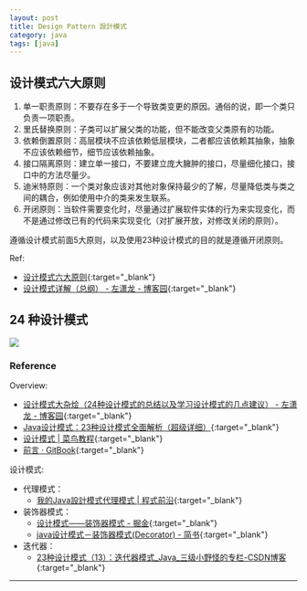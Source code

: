 ```yaml
---
layout: post
title: Design Pattern 設計模式
category: java
tags: [java]
---
```


## 设计模式六大原则

1. 单一职责原则：不要存在多于一个导致类变更的原因。通俗的说，即一个类只负责一项职责。
2. 里氏替换原则：子类可以扩展父类的功能，但不能改变父类原有的功能。
3. 依赖倒置原则：高层模块不应该依赖低层模块，二者都应该依赖其抽象，抽象不应该依赖细节，细节应该依赖抽象。
4. 接口隔离原则：建立单一接口，不要建立庞大臃肿的接口，尽量细化接口，接口中的方法尽量少。
5. 迪米特原则：一个类对象应该对其他对象保持最少的了解，尽量降低类与类之间的耦合，例如使用中介的类来发生联系。
6. 开闭原则：当软件需要变化时，尽量通过扩展软件实体的行为来实现变化，而不是通过修改已有的代码来实现变化（对扩展开放，对修改关闭的原则）。

遵循设计模式前面5大原则，以及使用23种设计模式的目的就是遵循开闭原则。

Ref:
- [设计模式六大原则](http://www.uml.org.cn/sjms/201211023.asp){:target="_blank"}
- [设计模式详解（总纲） - 左潇龙 - 博客园](https://www.cnblogs.com/zuoxiaolong/p/pattern1.html){:target="_blank"}

## 24 种设计模式

![](http://www.hauchenglee.com/assets/images/java/design-pattern-gof-analysis.png)



### Reference

Overview:
 
- [设计模式大杂烩（24种设计模式的总结以及学习设计模式的几点建议） - 左潇龙 - 博客园](https://www.cnblogs.com/zuoxiaolong/p/pattern26.html){:target="_blank"}
- [Java设计模式：23种设计模式全面解析（超级详细）](http://c.biancheng.net/design_pattern/){:target="_blank"}
- [设计模式 \| 菜鸟教程](https://www.runoob.com/design-pattern/design-pattern-tutorial.html){:target="_blank"}
- [前言 · GitBook](https://xiaoyureed.github.io/my/e_book/design_pattern/){:target="_blank"}

设计模式:

- 代理模式：
   - [我的Java設計模式代理模式 \| 程式前沿](https://bit.ly/2RHVpnH){:target="_blank"}
- 装饰器模式：
   - [设计模式——装饰器模式 - 掘金](https://juejin.im/post/5add8e9cf265da0b9d77d377){:target="_blank"}
   - [java设计模式－装饰器模式(Decorator) - 简书](https://www.jianshu.com/p/d80b6b4b76fc){:target="_blank"}
- 迭代器：
   - [23种设计模式（13）：迭代器模式_Java_三级小野怪的专栏-CSDN博客](https://blog.csdn.net/zhengzhb/article/details/7610745){:target="_blank"}


---